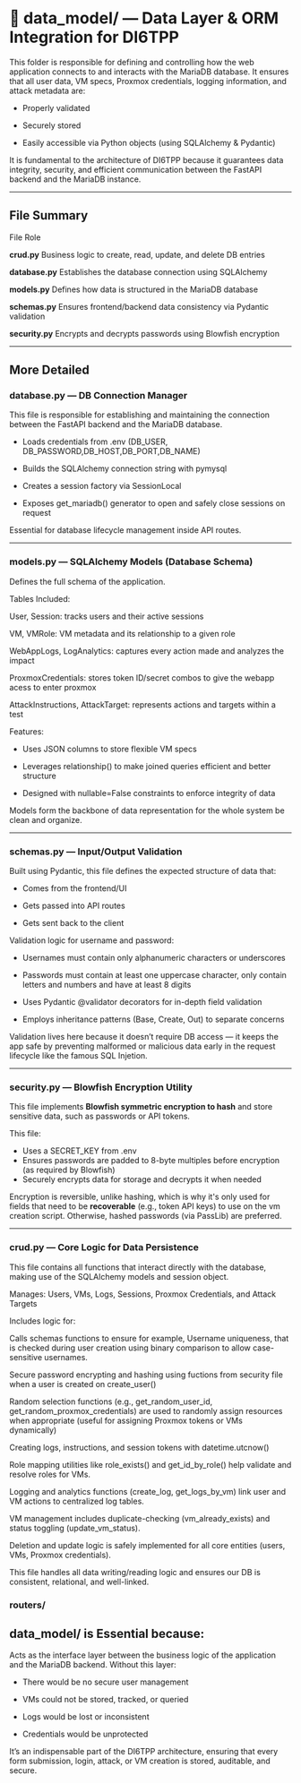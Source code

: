 # 📁 data_model/ — Data Layer & ORM Integration for DI6TPP

This folder is responsible for defining and controlling how the web application connects to and interacts with the MariaDB database. It ensures that all user data, VM specs, Proxmox credentials, logging information, and attack metadata are:

  - Properly validated

  - Securely stored

  - Easily accessible via Python objects (using SQLAlchemy & Pydantic)

It is fundamental to the architecture of DI6TPP because it guarantees data integrity, security, and efficient communication between the FastAPI backend and the MariaDB instance.

---

## File Summary

File   Role

**crud.py**   Business logic to create, read, update, and delete DB entries

**database.py**   Establishes the database connection using SQLAlchemy

**models.py**   Defines how data is structured in the MariaDB database

**schemas.py**    Ensures frontend/backend data consistency via Pydantic validation

**security.py**   Encrypts and decrypts passwords using Blowfish encryption

---

## More Detailed

### database.py — DB Connection Manager

This file is responsible for establishing and maintaining the connection between the FastAPI backend and the MariaDB database.

  - Loads credentials from .env (DB_USER, DB_PASSWORD,DB_HOST,DB_PORT,DB_NAME)

  - Builds the SQLAlchemy connection string with pymysql

  - Creates a session factory via SessionLocal

  - Exposes get_mariadb() generator to open and safely close sessions on request

Essential for database lifecycle management inside API routes.

---

### models.py — SQLAlchemy Models (Database Schema)

Defines the full schema of the application.

Tables Included:

  User, Session: tracks users and their active sessions

  VM, VMRole: VM metadata and its relationship to a given role

  WebAppLogs, LogAnalytics: captures every action made and analyzes the impact

  ProxmoxCredentials: stores token ID/secret combos to give the webapp acess to enter proxmox 

  AttackInstructions, AttackTarget: represents actions and targets within a test

Features:

  - Uses JSON columns to store flexible VM specs

  - Leverages relationship() to make joined queries efficient and better structure

  - Designed with nullable=False constraints to enforce integrity of data

Models form the backbone of data representation for the whole system be clean and organize.

---

### schemas.py — Input/Output Validation

Built using Pydantic, this file defines the expected structure of data that:

  - Comes from the frontend/UI

  - Gets passed into API routes

  - Gets sent back to the client

Validation logic for username and password:

  - Usernames must contain only alphanumeric characters or underscores

  - Passwords must contain at least one uppercase character, only contain letters and numbers and have at least 8 digits

  - Uses Pydantic @validator decorators for in-depth field validation

  - Employs inheritance patterns (Base, Create, Out) to separate concerns

Validation lives here because it doesn’t require DB access — it keeps the app safe by preventing malformed or malicious data early in the request lifecycle like the famous SQL Injetion.

---

### security.py — Blowfish Encryption Utility

This file implements **Blowfish symmetric encryption to hash** and store sensitive data, such as passwords or API tokens.

This file:
  - Uses a SECRET_KEY from .env 
  - Ensures passwords are padded to 8-byte multiples before encryption (as required by Blowfish)
  - Securely encrypts data for storage and decrypts it when needed

Encryption is reversible, unlike hashing, which is why it's only used for fields that need to be **recoverable** (e.g., token API keys) to use on the vm creation script. Otherwise, hashed passwords (via PassLib) are preferred.

---

### crud.py — Core Logic for Data Persistence

This file contains all functions that interact directly with the database, making use of the SQLAlchemy models and session object.

Manages:
Users, VMs, Logs, Sessions, Proxmox Credentials, and Attack Targets

Includes logic for:

  Calls schemas functions to ensure for example, Username uniqueness, that is checked during user creation using binary comparison to allow case-sensitive usernames.

  Secure password encrypting and hashing using fuctions from security file when a user is created on create_user()

  Random selection functions (e.g., get_random_user_id, get_random_proxmox_credentials) are used to randomly assign resources when appropriate (useful for assigning Proxmox tokens or VMs dynamically)

  Creating logs, instructions, and session tokens with datetime.utcnow()

  Role mapping utilities like role_exists() and get_id_by_role() help validate and resolve roles for VMs.

  Logging and analytics functions (create_log, get_logs_by_vm) link user and VM actions to centralized log tables.

  VM management includes duplicate-checking (vm_already_exists) and status toggling (update_vm_status).

  Deletion and update logic is safely implemented for all core entities (users, VMs, Proxmox credentials).


This file handles all data writing/reading logic and ensures our DB is consistent, relational, and well-linked.

### routers/ 


## data_model/ is Essential because:

Acts as the interface layer between the business logic of the application and the MariaDB backend. Without this layer:

- There would be no secure user management

- VMs could not be stored, tracked, or queried

- Logs would be lost or inconsistent

- Credentials would be unprotected

It’s an indispensable part of the DI6TPP architecture, ensuring that every form submission, login, attack, or VM creation is stored, auditable, and secure.






